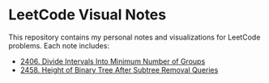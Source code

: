 # LeetCode Visual Notes

This repository contains my personal notes and visualizations for LeetCode problems. Each note includes:

- [2406. Divide Intervals Into Minimum Number of Groups](2406.-Divide-Intervals-Into-Minimum-Number-of-Groups.md)
- [2458. Height of Binary Tree After Subtree Removal Queries](2458.-Height%20of%20Binary-Tree-After-Subtree-Removal-Queries.md)